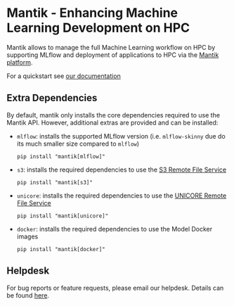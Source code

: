 # Mantik - Enhancing Machine Learning Development on HPC

Mantik allows to manage the full Machine Learning workflow on HPC by
supporting MLflow and deployment of applications to HPC via the [Mantik platform](https://cloud.mantik.ai).

For a quickstart see [our documentation](https://mantik-ai.gitlab.io/mantik/getting-started/index.html)

## Extra Dependencies

By default, mantik only installs the core dependencies required to use the Mantik API.
However, additional extras are provided and can be installed:

- `mlflow`: installs the supported MLflow version (i.e. `mlflow-skinny` due do its much smaller size compared to `mlflow`)

  ```shell
  pip install "mantik[mlflow]"
  ```

- `s3`: installs the required dependencies to use the [S3 Remote File Service](https://mantik-ai.gitlab.io/mantik/remote-execution/remote-file-service.html)

  ```shell
  pip install "mantik[s3]"
  ```

- `unicore`: installs the required dependencies to use the [UNICORE Remote File Service](https://mantik-ai.gitlab.io/mantik/remote-execution/remote-file-service.html)

  ```shell
  pip install "mantik[unicore]"
  ```

- `docker`: installs the required dependencies to use the Model Docker images

  ```shell
  pip install "mantik[docker]"
  ```

## Helpdesk

For bug reports or feature requests, please email our helpdesk.
Details can be found [here](https://mantik-ai.gitlab.io/mantik/helpdesk.html).

